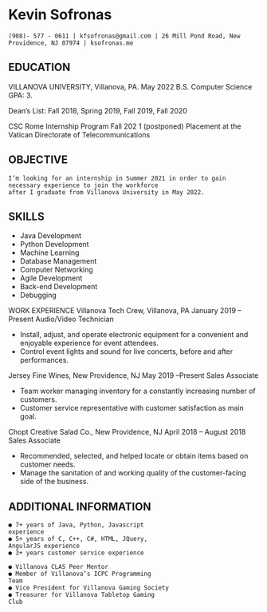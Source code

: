 # Kevin Sofronas

```
(908)- 577 - 0611 | kfsofronas@gmail.com | 26 Mill Pond Road, New Providence, NJ 07974 | ksofronas.me
```
## EDUCATION
VILLANOVA UNIVERSITY, Villanova, PA. May 2022
B.S. Computer Science GPA: 3.

Dean’s List: Fall 2018, Spring 2019, Fall 2019, Fall 2020

CSC Rome Internship Program Fall 202 1 (postponed)
Placement at the Vatican Directorate of Telecommunications

## OBJECTIVE

```
I’m looking for an internship in Summer 2021 in order to gain necessary experience to join the workforce
after I graduate from Villanova University in May 2022.
```
## SKILLS
- Java Development
- Python Development
- Machine Learning
- Database Management
- Computer Networking
- Agile Development
 - Back-end Development
 - Debugging

WORK EXPERIENCE
Villanova Tech Crew, Villanova, PA January 2019 – Present
Audio/Video Technician
- Install, adjust, and operate electronic equipment for a convenient and enjoyable experience for
event attendees.
- Control event lights and sound for live concerts, before and after performances.

Jersey Fine Wines, New Providence, NJ May 2019 –Present Sales
Associate
- Team worker managing inventory for a constantly increasing number of customers.
- Customer service representative with customer satisfaction as main goal.

Chopt Creative Salad Co., New Providence, NJ April 2018 – August 2018
Sales Associate
- Recommended, selected, and helped locate or obtain items based on customer needs.
- Manage the sanitation of and working quality of the customer-facing side of the business.

## ADDITIONAL INFORMATION

```
● 7+ years of Java, Python, Javascript
experience
● 5+ years of C, C++, C#, HTML, JQuery,
AngularJS experience
● 3+ years customer service experience
```
```
● Villanova CLAS Peer Mentor
● Member of Villanova’s ICPC Programming
Team
● Vice President for Villanova Gaming Society
● Treasurer for Villanova Tabletop Gaming
Club
```

